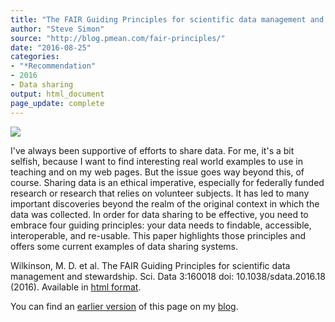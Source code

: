 ```yaml
---
title: "The FAIR Guiding Principles for scientific data management and stewardship"
author: "Steve Simon"
source: "http://blog.pmean.com/fair-principles/"
date: "2016-08-25"
categories:
- "*Recommendation"
- 2016
- Data sharing
output: html_document
page_update: complete
---
```


![](http://www.pmean.com/new-images/16/fair-principles01.png)

<div class="notes">

I've always been supportive of efforts to share data. For me, it's a bit selfish, because I want to find interesting real world examples to use in teaching and on my web pages. But the issue goes way beyond this, of course. Sharing data is an ethical imperative, especially for federally funded research or research that relies on volunteer subjects. It has led to many important discoveries beyond the realm of the original context in which the data was collected. In order for data sharing to be effective, you need to embrace four guiding principles: your data needs to findable, accessible, interoperable, and re-usable. This paper highlights those principles and offers some current examples of data sharing systems.

Wilkinson, M. D. et al. The FAIR Guiding Principles for scientific data management and stewardship. Sci. Data 3:160018 doi: 10.1038/sdata.2016.18 (2016). Available in [html format][wilk1].

You can find an [earlier version][sim1] of this page on my [blog][sim2].

[sim1]: http://blog.pmean.com/fair-principles/
[sim2]: http://blog.pmean.com

[wilk1]: http://www.nature.com/articles/sdata201618

</div>

